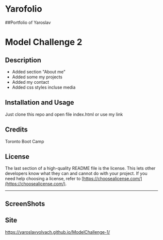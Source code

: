 # Yarofolio

##Portfolio of Yaroslav

# Model Challenge 2

## Description

- Added section "About me"
- Added some my projects
- Added my contact
- Added css styles incluse media

## Installation and Usage

Just clone this repo and open file index.html or use my link

## Credits

Toronto Boot Camp

## License

The last section of a high-quality README file is the license. This lets other developers know what they can and cannot do with your project. If you need help choosing a license, refer to [https://choosealicense.com/](https://choosealicense.com/).

---

## ScreenShots

## Site

https://yaroslavvolvach.github.io/ModelChallenge-1/
